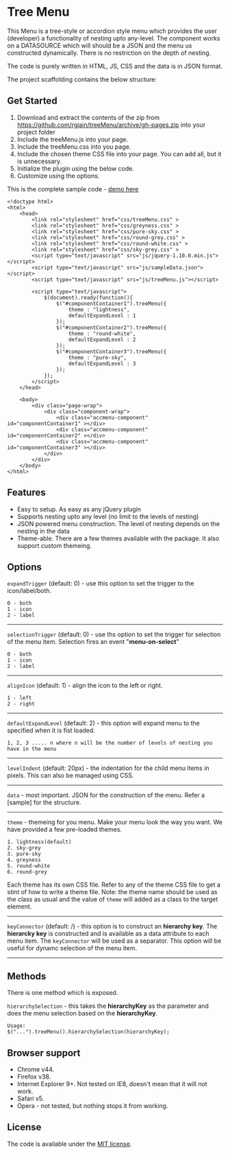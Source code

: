 # Tree Menu

This Menu is a tree-style or accordion style menu which provides the user (developer) a functionality of nesting upto any-level. The component works on a DATASOURCE which will should be a JSON and the menu us constructed dynamically. There is no restriction on the depth of nesting.

The code is purely written in HTML, JS, CSS and the data is in JSON format.

The project scaffolding contains the below structure:


## Get Started

1. Download and extract the contents of the zip from <https://github.com/rgjain/treeMenu/archive/gh-pages.zip>  into your project folder
2. Include the treeMenu.js into your page.
3. Include the treeMenu.css into you page.
4. Include the chosen theme CSS file into your page. You can add all, but it is unnecessary.
5. Initialize the plugin using the below code.
6. Customize using the options.

This is the complete sample code - [demo here](http://rgjain.github.io/treeMenu)
```
<!doctype html>
<html>
	<head>
		<link rel="stylesheet" href="css/treeMenu.css" >
		<link rel="stylesheet" href="css/greyness.css" >
		<link rel="stylesheet" href="css/pure-sky.css" >
		<link rel="stylesheet" href="css/round-grey.css" >
		<link rel="stylesheet" href="css/round-white.css" >
		<link rel="stylesheet" href="css/sky-grey.css" >
		<script type="text/javascript" src="js/jquery-1.10.0.min.js"></script>
		<script type="text/javascript" src="js/sampleData.json"></script>
		<script type="text/javascript" src="js/treeMenu.js"></script>
		
		<script type="text/javascript">
			$(document).ready(function(){
				$("#componentContainer1").treeMenu({
					theme : "lightness",
					defaultExpandLevel : 1
				});
				$("#componentContainer2").treeMenu({
					theme : "round-white",
					defaultExpandLevel : 2
				});
				$("#componentContainer3").treeMenu({
					theme : "pure-sky",
					defaultExpandLevel : 3
				});
			});
		</script>
	</head>
	
	<body>
		<div class="page-wrap">
			<div class="component-wrap">
				<div class="accmenu-component" id="componentContainer1" ></div>
				<div class="accmenu-component" id="componentContainer2" ></div>
				<div class="accmenu-component" id="componentContainer3" ></div>
			</div>
		</div>
	</body>
</html>
```

## Features

* Easy to setup. As easy as any jQuery plugin
* Supports nesting upto any level (no limit to the levels of nesting)
* JSON powered menu construction. The level of nesting depends on the nesting in the data
* Theme-able. There are a few themes available with the package. It also support custom themeing.


## Options

`expandTrigger` (default: 0) - use this option to set the trigger to the icon/label/both.
```
0 - both
1 - icon
2 - label
```

--------------

`selectionTrigger` (default: 0) - use ths option to set the trigger for selection of the menu item. Selection fires an event "**menu-on-select**"
```
0 - both
1 - icon
2 - label
```

-----------

`alignIcon` (default: 1) - align the icon to the left or right.
```
1 - left
2 - right
```

-----------

`defaultExpandLevel` (default: 2) - this option will expand menu to the specified when it is fist loaded. 
```
1, 2, 3 ..... n where n will be the number of levels of nesting you have in the menu
```

--------------

`levelIndent` (default: 20px) - the indentation for the child menu items in pixels. This can also be managed using CSS.

-------------

`data` - most important. JSON for the construction of the menu. Refer a [sample] for the structure.

--------------

`theme` - themeing for you menu. Make your menu look the way you want. We have provided a few pre-loaded themes.
```
1. lightness(default)
2. sky-grey
3. pure-sky
4. greyness
5. round-white
6. round-grey
```
Each theme has its own CSS file. Refer to any of the theme CSS file to get a stint of how to write a theme file. 
Note: the theme name should be used as the class as usual and the value of `theme` will added as a class to the target element.

------------

`keyConnector` (default: /) - this option is to construct an **hierarchy key**. The **hierarcky key** is constructed and is available as a data attribute to each menu item. The `keyConnector` will be used as a separator. This option will be useful for dynamc selection of the menu item.

------------


## Methods
There is one method which is exposed.

`hierarchySelection` - this takes the **hierarchyKey** as the parameter and does the menu selection based on the **hierarchyKey**.
```
Usage:
$("...").treeMenu().hierarchySelection(hierarchyKey);
```

## Browser support

* Chrome v44.
* Firefox v38.
* Internet Explorer 9+. Not tested on IE8, doesn't mean that it will not work.
* Safari v5.
* Opera - not tested, but nothing stops it from working. 


## License

The code is available under the [MIT license](LICENSE.txt).
